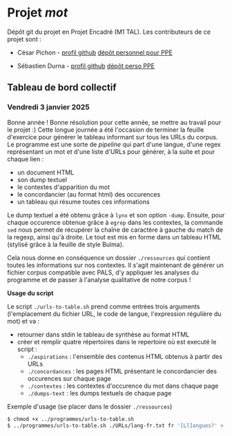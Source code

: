 # Projet *mot*

Dépôt git du projet en Projet Encadré (M1 TAL). Les contributeurs de ce projet sont :

* César Pichon - [profil github](https://github.com/16arpi) [dépôt personnel pour PPE](https://github.com/16arpi/PPE1-2024)

* Sébastien Durna - [profil github](https://github.com/Seeeb3) [dépôt perso PPE](https://github.com/Seeeb3/PPE1-2024)

## Tableau de bord collectif

### Vendredi 3 janvier 2025

Bonne année ! Bonne résolution pour cette année, se mettre au travail pour le projet :) Cette longue journée a été l'occasion de terminer la feuille d'exercice pour générer le tableau informant sur tous les URLs du corpus. Le programme est une sorte de _pipeline_ qui part d'une langue, d'une regex représentant un mot et d'une liste d'URLs pour générer, à la suite et pour chaque lien :

- un document HTML
- son dump textuel
- le contextes d'apparition du mot
- le concordancier (au format html) des occurences
- un tableau qui résume toutes ces informations

Le dump textuel a été obtenu grâce à `lynx` et son option `-dump`. Ensuite, pour chaque occurence obtenue grâce à `egrep` dans les contextes, la commande `sed` nous permet de récupérer la chaîne de caractère à gauche du match de la regexp, ainsi qu'à droite. Le tout est mis en forme dans un tableau HTML (stylisé grâce à la feuille de style Bulma).

Cela nous donne en conséquence un dossier `./ressources` qui contient toutes les informations sur nos contextes. Il s'agit maintenant de générer un fichier corpus compatible avec PALS, d'y appliquer les analyses du programme et de passer à l'analyse qualitative de notre corpus !

**Usage du script**

Le script `./urls-to-table.sh` prend comme entrées trois arguments (l'emplacement du fichier URL, le code de langue, l'expression régulière du mot) et va :

- retourner dans stdin le tableau de synthèse au format HTML
- créer et remplir quatre répertoires dans le repertoire où est executé le script :
    - `./aspirations` : l'ensemble des contenus HTML obtenus à partir des URLs
    - `./concordances` : les pages HTML présentant le concordancier des occurences sur chaque page
    - `./contextes` : les contextes d'occurence du mot dans chaque page
    - `./dumps-text` : les dumps textuels de chaque page

Exemple d'usage (se placer dans le dossier `./ressources`)

```bash
$ chmod +x ../programmes/urls-to-table.sh
$ ../programmes/urls-to-table.sh ./URLs/lang-fr.txt fr '[Ll]angues?' > ./tableaux/fr.html
```
